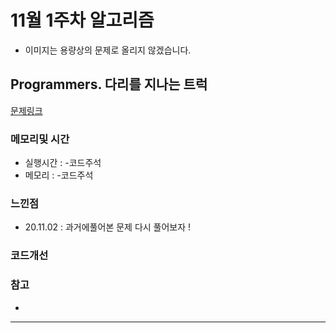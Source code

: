 # 11월 1주차 알고리즘

* 이미지는 용량상의 문제로 올리지 않겠습니다.

## Programmers. 다리를 지나는 트럭 

[문제링크](https://programmers.co.kr/learn/courses/30/lessons/42583)

### 메모리및 시간
* 실행시간 : -코드주석 
* 메모리 : -코드주석 

### 느낀점
* 20.11.02 : 과거에풀어본 문제 다시 풀어보자 ! 

### 코드개선 


### 참고
*

---
